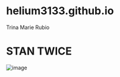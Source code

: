 # helium3133.github.io
Trina Marie Rubio

# **STAN TWICE**

![image](https://user-images.githubusercontent.com/122426680/212238230-bee9663f-f8be-4279-8366-8cec53b930f4.png)

